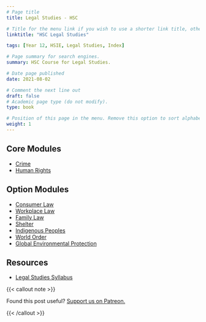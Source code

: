 ```yaml
---
# Page title
title: Legal Studies - HSC

# Title for the menu link if you wish to use a shorter link title, otherwise remove this option.
linktitle: "HSC Legal Studies"

tags: [Year 12, HSIE, Legal Studies, Index]

# Page summary for search engines.
summary: HSC Course for Legal Studies.

# Date page published
date: 2021-08-02

# Comment the next line out
draft: false
# Academic page type (do not modify).
type: book

# Position of this page in the menu. Remove this option to sort alphabetically.
weight: 1
---
```


## Core Modules

- [Crime](core-1/)
- [Human Rights](core-2/)

## Option Modules

- [Consumer Law](consumer/)
- [Workplace Law](workplace/)
- [Family Law](family/)
- [Shelter](shelter/)
- [Indigenous Peoples](indigenous-peoples/)
- [World Order](world-order/)
- [Global Environmental Protection](global-environment/)

## Resources

- [Legal Studies Syllabus](syllabus/)

{{< callout note >}}

Found this post useful? [Support us on Patreon.](https://patreon.com/hscone/)

{{< /callout >}}

